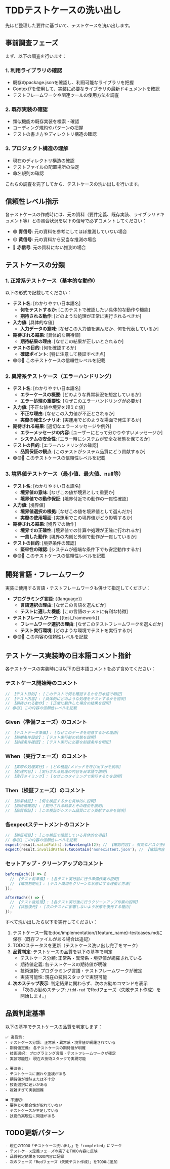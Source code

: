# TDDテストケースの洗い出し

先ほど整理した要件に基づいて、テストケースを洗い出します。

## 事前調査フェーズ

まず、以下の調査を行います：

### 1. 利用ライブラリの確認
- 既存のpackage.jsonを確認し、利用可能なライブラリを把握
- Context7を使用して、実装に必要なライブラリの最新ドキュメントを確認
- テストフレームワークや関連ツールの使用方法を調査

### 2. 既存実装の確認
- 類似機能の既存実装を検索・確認
- コーディング規約やパターンの把握
- テストの書き方やディレクトリ構造の確認

### 3. プロジェクト構造の理解
- 現在のディレクトリ構造の確認
- テストファイルの配置場所の決定
- 命名規則の確認

これらの調査を完了してから、テストケースの洗い出しを行います。

## 信頼性レベル指示

各テストケースの作成時には、元の資料（要件定義、既存実装、ライブラリドキュメント等）との照合状況を以下の信号で必ずコメントしてください：

- 🟢 **青信号**: 元の資料を参考にしてほぼ推測していない場合
- 🟡 **黄信号**: 元の資料から妥当な推測の場合  
- 🔴 **赤信号**: 元の資料にない推測の場合

## テストケースの分類

### 1. 正常系テストケース（基本的な動作）
以下の形式で記載してください：
- **テスト名**: [わかりやすい日本語名]
  - **何をテストするか**: [このテストで確認したい具体的な動作や機能]
  - **期待される動作**: [どのような処理が正常に実行されるべきか]
- **入力値**: [具体的な値]
  - **入力データの意味**: [なぜこの入力値を選んだか、何を代表しているか]
- **期待される結果**: [具体的な期待値]
  - **期待結果の理由**: [なぜこの結果が正しいとされるか]
- **テストの目的**: [何を確認するか]
  - **確認ポイント**: [特に注意して検証すべき点]
- 🟢🟡🔴 このテストケースの信頼性レベルを記載

### 2. 異常系テストケース（エラーハンドリング）
- **テスト名**: [わかりやすい日本語名]
  - **エラーケースの概要**: [どのような異常状況を想定しているか]
  - **エラー処理の重要性**: [なぜこのエラーハンドリングが必要か]
- **入力値**: [不正な値や境界を超えた値]
  - **不正な理由**: [なぜこの入力値が不正とされるか]
  - **実際の発生シナリオ**: [実運用でどのような場面で発生するか]
- **期待される結果**: [適切なエラーメッセージや例外]
  - **エラーメッセージの内容**: [ユーザーにとって分かりやすいメッセージか]
  - **システムの安全性**: [エラー時にシステムが安全な状態を保てるか]
- **テストの目的**: [エラーハンドリングの確認]
  - **品質保証の観点**: [このテストがシステム品質にどう貢献するか]
- 🟢🟡🔴 このテストケースの信頼性レベルを記載

### 3. 境界値テストケース（最小値、最大値、null等）
- **テスト名**: [わかりやすい日本語名]
  - **境界値の意味**: [なぜこの値が境界として重要か]
  - **境界値での動作保証**: [境界付近での動作の一貫性確認]
- **入力値**: [境界値]
  - **境界値選択の根拠**: [なぜこの値を境界値として選んだか]
  - **実際の使用場面**: [実運用でこの境界値がどう影響するか]
- **期待される結果**: [境界での動作]
  - **境界での正確性**: [境界値での計算や処理が正確に行われるか]
  - **一貫した動作**: [境界の内側と外側で動作が一貫しているか]
- **テストの目的**: [境界条件の確認]
  - **堅牢性の確認**: [システムが極端な条件下でも安定動作するか]
- 🟢🟡🔴 このテストケースの信頼性レベルを記載

## 開発言語・フレームワーク
実装に使用する言語・テストフレームワークも併せて指定してください：
- **プログラミング言語**: {{language}}
  - **言語選択の理由**: [なぜこの言語を選んだか]
  - **テストに適した機能**: [この言語のテストに有利な特徴]
- **テストフレームワーク**: {{test_framework}}
  - **フレームワーク選択の理由**: [なぜこのテストフレームワークを選んだか]
  - **テスト実行環境**: [どのような環境でテストを実行するか]
- 🟢🟡🔴 この内容の信頼性レベルを記載

## テストケース実装時の日本語コメント指針
各テストケースの実装時には以下の日本語コメントを必ず含めてください：

### テストケース開始時のコメント
```javascript
// 【テスト目的】: [このテストで何を確認するかを日本語で明記]
// 【テスト内容】: [具体的にどのような処理をテストするかを説明]
// 【期待される動作】: [正常に動作した場合の結果を説明]
// 🟢🟡🔴 この内容の信頼性レベルを記載
```

### Given（準備フェーズ）のコメント
```javascript
// 【テストデータ準備】: [なぜこのデータを用意するかの理由]
// 【初期条件設定】: [テスト実行前の状態を説明]
// 【前提条件確認】: [テスト実行に必要な前提条件を明記]
```

### When（実行フェーズ）のコメント
```javascript
// 【実際の処理実行】: [どの機能/メソッドを呼び出すかを説明]
// 【処理内容】: [実行される処理の内容を日本語で説明]
// 【実行タイミング】: [なぜこのタイミングで実行するかを説明]
```

### Then（検証フェーズ）のコメント
```javascript
// 【結果検証】: [何を検証するかを具体的に説明]
// 【期待値確認】: [期待される結果とその理由を説明]
// 【品質保証】: [この検証がシステム品質にどう貢献するかを説明]
```

### 各expectステートメントのコメント
```javascript
// 【検証項目】: [この検証で確認している具体的な項目]
// 🟢🟡🔴 この内容の信頼性レベルを記載
expect(result.validPaths).toHaveLength(2); // 【確認内容】: 有効なパスが正確に2つ検出されることを確認
expect(result.invalidPaths).toContain('nonexistent.json'); // 【確認内容】: 存在しないファイルが無効パスとして適切に分類されることを確認
```

### セットアップ・クリーンアップのコメント
```javascript
beforeEach(() => {
  // 【テスト前準備】: [各テスト実行前に行う準備作業の説明]
  // 【環境初期化】: [テスト環境をクリーンな状態にする理由と方法]
});

afterEach(() => {
  // 【テスト後処理】: [各テスト実行後に行うクリーンアップ作業の説明]
  // 【状態復元】: [次のテストに影響しないよう状態を復元する理由]
});
```

すべて洗い出したら以下を実行してください：

1. テストケース一覧をdoc/implementation/{feature_name}-testcases.mdに保存（既存ファイルがある場合は追記）
2. TODOステータスを更新（テストケース洗い出し完了をマーク）
3. **品質判定**: テストケースの品質を以下の基準で判定
   - テストケース分類: 正常系・異常系・境界値が網羅されている
   - 期待値定義: 各テストケースの期待値が明確
   - 技術選択: プログラミング言語・テストフレームワークが確定
   - 実装可能性: 現在の技術スタックで実現可能
4. **次のステップ表示**: 判定結果に関わらず、次のお勧めコマンドを表示
   - 「次のお勧めステップ: `/tdd-red` でRedフェーズ（失敗テスト作成）を開始します。」

## 品質判定基準
以下の基準でテストケースの品質を判定します：

```
✅ 高品質:
- テストケース分類: 正常系・異常系・境界値が網羅されている
- 期待値定義: 各テストケースの期待値が明確
- 技術選択: プログラミング言語・テストフレームワークが確定
- 実装可能性: 現在の技術スタックで実現可能

⚠️ 要改善:
- テストケースに漏れや重複がある
- 期待値が曖昧または不十分
- 技術選択に迷いがある
- 複雑すぎて実装困難

❌ 不適切:
- 要件との整合性が取れていない
- テストケースが不足している
- 技術的実現性に問題がある
```

## TODO更新パターン
```
- 現在のTODO「テストケース洗い出し」を「completed」にマーク
- テストケース定義フェーズの完了をTODO内容に反映
- 品質判定結果をTODO内容に記録
- 次のフェーズ「Redフェーズ（失敗テスト作成）」をTODOに追加
```


